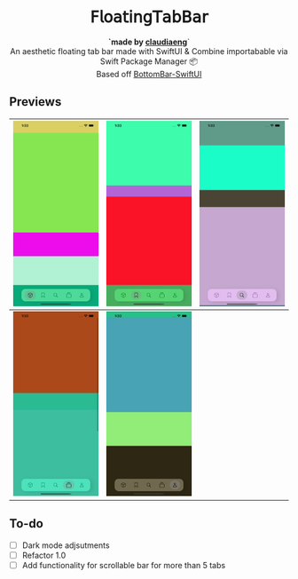 <h1 align="center">𝖥𝗅𝗈𝖺𝗍𝗂𝗇𝗀𝖳𝖺𝖻𝖡𝖺𝗋</h1>
<div align="center"><strong>`made by <a href="https://github.com/claudiaeng">claudiaeng</a></strong>`</div>
<div align="center">An aesthetic floating tab bar made with SwiftUI & Combine importabable via Swift Package Manager 📦</div>
<div align="center">Based off <a href ="https://github.com/smartvipere75/bottombar-swiftui">BottomBar-SwiftUI</a></div>

## Previews

| ![](screen1.png) | ![](screen2.png) | ![](screen3.png) |
|--|--|--|
| ![](screen4.png) | ![](screen5.png) | |

## To-do
- [ ] Dark mode adjsutments
- [ ] Refactor 1.0
- [ ] Add functionality for scrollable bar for more than 5 tabs
